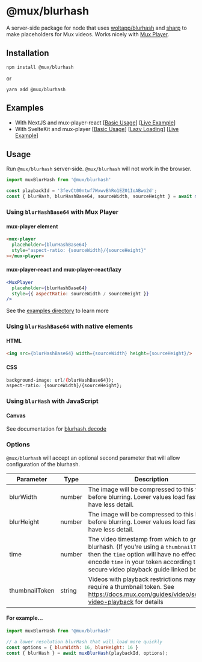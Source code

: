 # @mux/blurhash
A server-side package for node that uses [woltapp/blurhash](https://github.com/woltapp/blurhash) and [sharp](https://www.npmjs.com/package/sharp) to make placeholders for Mux videos. Works nicely with [Mux Player](https://docs.mux.com/guides/video/mux-player).


## Installation
```shell
npm install @mux/blurhash
```

or

```shell
yarn add @mux/blurhash
```

## Examples
- With NextJS and mux-player-react [[Basic Usage](./examples/nextjs/pages/basic.jsx)] [[Live Example](https://mux-blurhash-react.vercel.app)]
- With SvelteKit and mux-player [[Basic Usage](./examples/sveltekit/src/routes/basic)] [[Lazy Loading](./examples/sveltekit/src/routes/lazy)] [[Live Example](https://mux-blurhash-svelte.vercel.app)]

## Usage
Run `@mux/blurhash` server-side. `@mux/blurhash` will not work in the browser.

```js
import muxBlurHash from '@mux/blurhash'

const playbackId = '3fevCt00ntwf7WxwvBhRo1EZ01IoABwo2d';
const { blurHash, blurHashBase64, sourceWidth, sourceHeight } = await muxBlurHash(playbackId);
```

### Using `blurHashBase64` with Mux Player
#### mux-player element
```html 
<mux-player
  placeholder={blurHashBase64}
  style="aspect-ratio: {sourceWidth}/{sourceHeight}"
></mux-player>
````
#### mux-player-react and mux-player-react/lazy
```jsx
<MuxPlayer
  placeholder={blurHashBase64}
  style={{ aspectRatio: sourceWidth / sourceHeight }}
/>
```

See the [examples directory](./examples) to learn more

### Using `blurHashBase64` with native elements
#### HTML
```html
<img src={blurHashBase64} width={sourceWidth} height={sourceHeight}/>
``` 
#### CSS
```css
background-image: url({blurHashBase64});
aspect-ratio: {sourceWidth}/{sourceHeight};
```

### Using `blurHash` with JavaScript
#### Canvas
See documentation for [blurhash.decode](https://github.com/woltapp/blurhash/tree/master/TypeScript#decodeblurhash-string-width-number-height-number-punch-number--uint8clampedarray)

### Options
`@mux/blurhash` will accept an optional second parameter that will allow configuration of the blurhash. 

| Parameter | Type | Description | Default |
|---|---|---|---|
| blurWidth | number | The image will be compressed to this width before blurring. Lower values load faster but have less detail. | 32 |
| blurHeight | number | The image will be compressed to this height before blurring. Lower values load faster but have less detail. | 32 |
| time | number | The video timestamp from which to grab the blurhash. (If you're using a `thumbnailToken`, then the `time` option will have no effect; encode `time` in your token according to the secure video playback guide linked below) |  |
| thumbnailToken | string | Videos with playback restrictions may require a thumbnail token. See https://docs.mux.com/guides/video/secure-video-playback for details | |

#### For example...
```js
import muxBlurHash from '@mux/blurhash'

// a lower resolution blurHash that will load more quickly
const options = { blurWidth: 16, blurHeight: 16 }
const { blurHash } = await muxBlurHash(playbackId, options);
```
